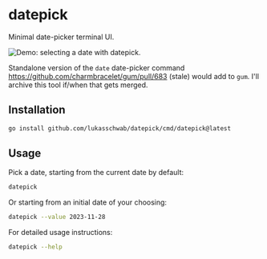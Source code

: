 # datepick

Minimal date-picker terminal UI.

![Demo: selecting a date with `datepick`.](https://vhs.charm.sh/vhs-4lG0HocX3uyEmfMR5MupSx.gif)

Standalone version of the `date` date-picker command https://github.com/charmbracelet/gum/pull/683 (stale) would add to `gum`. I'll archive this tool if/when that gets merged.

## Installation

```bash
go install github.com/lukasschwab/datepick/cmd/datepick@latest
```

## Usage

Pick a date, starting from the current date by default:

```bash
datepick
```

Or starting from an initial date of your choosing:

```bash
datepick --value 2023-11-28
```

For detailed usage instructions:

```bash
datepick --help
```

<!--
<img src="https://vhs.charm.sh/vhs-2Gkiemx0ALZZBmODcSrg2I.gif" width="600" alt="Running gum date with a prompt specified" />
-->
